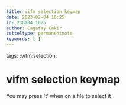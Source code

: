 ```yaml
---
title: vifm selection keymap
date: 2023-02-04 16:25
id: 230204_1625
author: Cagatay Cakir
zetteltype: permanentnote
keywords: [ ]
---
```


tags: :vifm:selection:

# vifm selection keymap 

You may press 't' when on a file to select it

